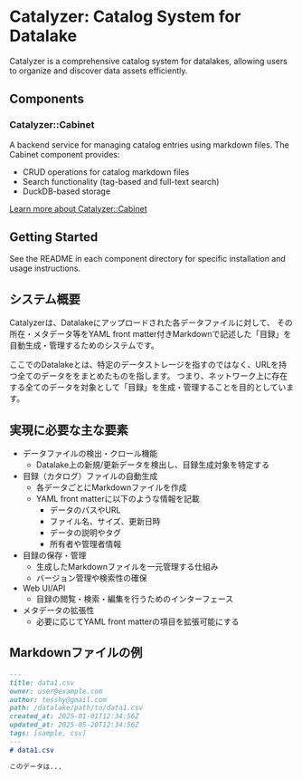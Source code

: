 # Catalyzer: Catalog System for Datalake

Catalyzer is a comprehensive catalog system for datalakes, allowing users to organize and discover data assets efficiently.

## Components

### Catalyzer::Cabinet

A backend service for managing catalog entries using markdown files. The Cabinet component provides:

- CRUD operations for catalog markdown files
- Search functionality (tag-based and full-text search)
- DuckDB-based storage

[Learn more about Catalyzer::Cabinet](./cabinet/README.md)

## Getting Started

See the README in each component directory for specific installation and usage instructions.

## システム概要

Catalyzerは、Datalakeにアップロードされた各データファイルに対して、
その所在・メタデータ等をYAML front matter付きMarkdownで記述した「目録」を自動生成・管理するためのシステムです。

ここでのDatalakeとは、特定のデータストレージを指すのではなく、URLを持つ全てのデータををまとめたものを指します。
つまり、ネットワーク上に存在する全てのデータを対象として「目録」を生成・管理することを目的としています。

## 実現に必要な主な要素

- データファイルの検出・クロール機能
  - Datalake上の新規/更新データを検出し、目録生成対象を特定する
- 目録（カタログ）ファイルの自動生成
  - 各データごとにMarkdownファイルを作成
  - YAML front matterに以下のような情報を記載
    - データのパスやURL
    - ファイル名、サイズ、更新日時
    - データの説明やタグ
    - 所有者や管理者情報
- 目録の保存・管理
  - 生成したMarkdownファイルを一元管理する仕組み
  - バージョン管理や検索性の確保
- Web UI/API
  - 目録の閲覧・検索・編集を行うためのインターフェース
- メタデータの拡張性
  - 必要に応じてYAML front matterの項目を拡張可能にする

## Markdownファイルの例

```markdown
---
title: data1.csv
owner: user@example.com
author: tesshy@gmail.com
path: /datalake/path/to/data1.csv
created_at: 2025-01-01T12:34:56Z
updated_at: 2025-05-20T12:34:56Z
tags: [sample, csv]
---
# data1.csv

このデータは...
```